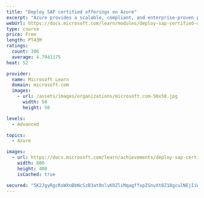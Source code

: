 ```yaml
---
title: "Deploy SAP certified offerings on Azure"
excerpt: "Azure provides a scalable, compliant, and enterprise-proven platform for a range of SAP workloads. In this module, you explore the platform compliance criteria that is stipulated by SAP before deploying SAP solutions in Azure, and look at the different options for deploying SAP in Azure."
webUrl: https://docs.microsoft.com/learn/modules/deploy-sap-certified-offerings/
type: course
price: Free
length: PT43M
ratings:
  count: 306
  average: 4.7941175
heat: 52

provider:
  name: Microsoft Learn
  domain: microsoft.com
  images:
    - url: /assets/images/organizations/microsoft.com-50x50.jpg
      width: 50
      height: 50

levels:
  - Advanced

topics:
  - Azure

images:
  - url: https://docs.microsoft.com/learn/achievements/deploy-sap-certified-offerings-for-azure-social.png
    width: 800
    height: 400
    isCached: true

secured: "5K2JgyRgcRsWXnBbNcSzB3at0nlvKOZliMqagffxpISnvXt8Z18gculNEjIiWwZATIfovjy5gCUY7bG9i15wBk8CundY6MS/0b3bdQgZ7QZD6FzN892V7zplQtjRF+8oAheRGxEem1XQGYTXDF+Gn4la5ZEsd4mKLGMdTMyr8Xm1vugo/eyPk46ueiZUj3pVDaK/XxM8/xG1MTbK7CZ87EKHP1XBgdxdNZUPpyf5sRPUSJjlsX0sBRuLZ8W/RL90li9L2xryywRyLeEQlZXiy1UStnCg2Ksg4rq3QsvvnJup9IG9E60mgqz9u/dPr/u5RoO+c4UZu7fuaLN+fQyOjlz4azWjrxoEj/+by2JUgufpsNeWRmNWtGklsRcyrl6g071KJ8lFc69cNcZMXPHk7bEmNG06lq0zTJDPmmA/cqw=;7ANlcQu43GMAesusWWWjjA=="
---
```


